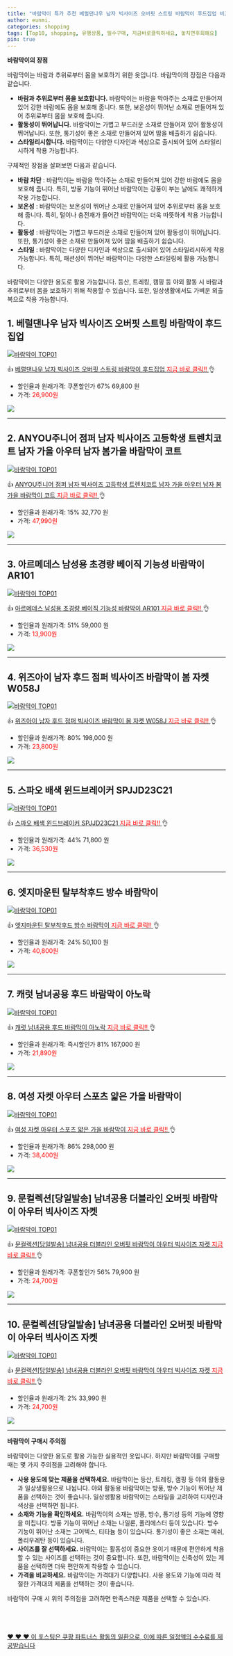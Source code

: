 ```yaml
---
title: "바람막이 특가 추천 베럴댄나우 남자 빅사이즈 오버핏 스트링 바람막이 후드집업 비교 장점"
author: eunmi.
categories: shopping
tags: [Top10, shopping, 유행상품, 필수구매, 지금바로클릭하세요, 놓치면후회해요]
pin: true
---
```

**바람막이의 장점**

바람막이는 바람과 추위로부터 몸을 보호하기 위한 옷입니다. 바람막이의 장점은 다음과 같습니다.

* **바람과 추위로부터 몸을 보호합니다.** 바람막이는 바람을 막아주는 소재로 만들어져 있어 강한 바람에도 몸을 보호해 줍니다. 또한, 보온성이 뛰어난 소재로 만들어져 있어 추위로부터 몸을 보호해 줍니다.
* **활동성이 뛰어납니다.** 바람막이는 가볍고 부드러운 소재로 만들어져 있어 활동성이 뛰어납니다. 또한, 통기성이 좋은 소재로 만들어져 있어 땀을 배출하기 쉽습니다.
* **스타일리시합니다.** 바람막이는 다양한 디자인과 색상으로 출시되어 있어 스타일리시하게 착용 가능합니다.

구체적인 장점을 살펴보면 다음과 같습니다.

* **바람 차단** : 바람막이는 바람을 막아주는 소재로 만들어져 있어 강한 바람에도 몸을 보호해 줍니다. 특히, 방풍 기능이 뛰어난 바람막이는 강풍이 부는 날에도 쾌적하게 착용 가능합니다.
* **보온성** : 바람막이는 보온성이 뛰어난 소재로 만들어져 있어 추위로부터 몸을 보호해 줍니다. 특히, 털이나 충전재가 들어간 바람막이는 더욱 따뜻하게 착용 가능합니다.
* **활동성** : 바람막이는 가볍고 부드러운 소재로 만들어져 있어 활동성이 뛰어납니다. 또한, 통기성이 좋은 소재로 만들어져 있어 땀을 배출하기 쉽습니다.
* **스타일** : 바람막이는 다양한 디자인과 색상으로 출시되어 있어 스타일리시하게 착용 가능합니다. 특히, 패션성이 뛰어난 바람막이는 다양한 스타일링에 활용 가능합니다.

바람막이는 다양한 용도로 활용 가능합니다. 등산, 트레킹, 캠핑 등 야외 활동 시 바람과 추위로부터 몸을 보호하기 위해 착용할 수 있습니다. 또한, 일상생활에서도 가벼운 외출복으로 착용 가능합니다.

   

## 1. 베럴댄나우 남자 빅사이즈 오버핏 스트링 바람막이 후드집업

[![바람막이 TOP01](https://thumbnail9.coupangcdn.com/thumbnails/remote/230x230ex/image/vendor_inventory/9288/ed3150968022ee1a5cbd005adbdfeec8c39850419e92b54dc4e2f2821aaf.jpg)](https://link.coupang.com/re/AFFSDP?lptag=AF3617701&subid=GithubCoopas&pageKey=7553293864&traceid=V0-153&itemId=19883216960&vendorItemId=86983677697)


👍 [베럴댄나우 남자 빅사이즈 오버핏 스트링 바람막이 후드집업 <font color=red> 지금 바로 클릭!! </font> ](https://link.coupang.com/re/AFFSDP?lptag=AF3617701&subid=GithubCoopas&pageKey=7553293864&traceid=V0-153&itemId=19883216960&vendorItemId=86983677697) 👌 


- 할인율과 원래가격: 쿠폰할인가 67%  69,800   원
- 가격: <span style='color:red'>26,900원</span>

[![](/discount_price.png)](https://link.coupang.com/re/AFFSDP?lptag=AF3617701&subid=GithubCoopas&pageKey=7553293864&traceid=V0-153&itemId=19883216960&vendorItemId=86983677697)

---


   

## 2. ANYOU주니어 점퍼 남자 빅사이즈 고등학생 트렌치코트 남자 가을 아우터 남자 봄가을 바람막이 코트

[![바람막이 TOP01](https://thumbnail6.coupangcdn.com/thumbnails/remote/230x230ex/image/vendor_inventory/d5d1/f565a8bc0d7fa64ea9907a10ca42f1a02a9ddc9220ea556211155fc29b6a.jpg)](https://link.coupang.com/re/AFFSDP?lptag=AF3617701&subid=GithubCoopas&pageKey=7553505262&traceid=V0-153&itemId=20064592591&vendorItemId=87359995230)


👍 [ANYOU주니어 점퍼 남자 빅사이즈 고등학생 트렌치코트 남자 가을 아우터 남자 봄가을 바람막이 코트 <font color=red> 지금 바로 클릭!! </font> ](https://link.coupang.com/re/AFFSDP?lptag=AF3617701&subid=GithubCoopas&pageKey=7553505262&traceid=V0-153&itemId=20064592591&vendorItemId=87359995230) 👌 


- 할인율과 원래가격: 15%  32,770   원
- 가격: <span style='color:red'>47,990원</span>

[![](/discount_price.png)](https://link.coupang.com/re/AFFSDP?lptag=AF3617701&subid=GithubCoopas&pageKey=7553505262&traceid=V0-153&itemId=20064592591&vendorItemId=87359995230)

---


   

## 3. 아르메데스 남성용 초경량 베이직 기능성 바람막이 AR101

[![바람막이 TOP01](https://thumbnail10.coupangcdn.com/thumbnails/remote/230x230ex/image/retail/images/16233563147681309-90b554da-eb74-4b84-ade6-4385586d084d.jpg)](https://link.coupang.com/re/AFFSDP?lptag=AF3617701&subid=GithubCoopas&pageKey=1082800745&traceid=V0-153&itemId=2864069156&vendorItemId=70853316633)


👍 [아르메데스 남성용 초경량 베이직 기능성 바람막이 AR101 <font color=red> 지금 바로 클릭!! </font> ](https://link.coupang.com/re/AFFSDP?lptag=AF3617701&subid=GithubCoopas&pageKey=1082800745&traceid=V0-153&itemId=2864069156&vendorItemId=70853316633) 👌 


- 할인율과 원래가격: 51%  59,000   원
- 가격: <span style='color:red'>13,900원</span>

[![](/discount_price.png)](https://link.coupang.com/re/AFFSDP?lptag=AF3617701&subid=GithubCoopas&pageKey=1082800745&traceid=V0-153&itemId=2864069156&vendorItemId=70853316633)

---


   

## 4. 위즈아이 남자 후드 점퍼 빅사이즈 바람막이 봄 자켓 W058J

[![바람막이 TOP01](https://thumbnail9.coupangcdn.com/thumbnails/remote/230x230ex/image/vendor_inventory/516b/88870373e3a2e282ed9c73f13b9e0eca108c2f04ea940f95abf4462d9c1b.jpg)](https://link.coupang.com/re/AFFSDP?lptag=AF3617701&subid=GithubCoopas&pageKey=6073970023&traceid=V0-153&itemId=11226479888&vendorItemId=86902802037)


👍 [위즈아이 남자 후드 점퍼 빅사이즈 바람막이 봄 자켓 W058J <font color=red> 지금 바로 클릭!! </font> ](https://link.coupang.com/re/AFFSDP?lptag=AF3617701&subid=GithubCoopas&pageKey=6073970023&traceid=V0-153&itemId=11226479888&vendorItemId=86902802037) 👌 


- 할인율과 원래가격: 80%  198,000   원
- 가격: <span style='color:red'>23,800원</span>

[![](/discount_price.png)](https://link.coupang.com/re/AFFSDP?lptag=AF3617701&subid=GithubCoopas&pageKey=6073970023&traceid=V0-153&itemId=11226479888&vendorItemId=86902802037)

---


   

## 5. 스파오 배색 윈드브레이커 SPJJD23C21

[![바람막이 TOP01](https://thumbnail6.coupangcdn.com/thumbnails/remote/230x230ex/image/rs_quotation_api/8sgrt33c/2f2a90b17bd243d69dfec8d4d9ba36e1.jpg)](https://link.coupang.com/re/AFFSDP?lptag=AF3617701&subid=GithubCoopas&pageKey=7578661506&traceid=V0-153&itemId=20016251612&vendorItemId=87113042706)


👍 [스파오 배색 윈드브레이커 SPJJD23C21 <font color=red> 지금 바로 클릭!! </font> ](https://link.coupang.com/re/AFFSDP?lptag=AF3617701&subid=GithubCoopas&pageKey=7578661506&traceid=V0-153&itemId=20016251612&vendorItemId=87113042706) 👌 


- 할인율과 원래가격: 44%  71,800   원
- 가격: <span style='color:red'>36,530원</span>

[![](/discount_price.png)](https://link.coupang.com/re/AFFSDP?lptag=AF3617701&subid=GithubCoopas&pageKey=7578661506&traceid=V0-153&itemId=20016251612&vendorItemId=87113042706)

---


   

## 6. 엣지마운틴 탈부착후드 방수 바람막이

[![바람막이 TOP01](https://thumbnail8.coupangcdn.com/thumbnails/remote/230x230ex/image/vendor_inventory/e21a/8d801177953823c0d6962b870f057adca46c328e7409b6cd557734a2fe81.png)](https://link.coupang.com/re/AFFSDP?lptag=AF3617701&subid=GithubCoopas&pageKey=7510605751&traceid=V0-153&itemId=19678632977&vendorItemId=86784059591)


👍 [엣지마운틴 탈부착후드 방수 바람막이 <font color=red> 지금 바로 클릭!! </font> ](https://link.coupang.com/re/AFFSDP?lptag=AF3617701&subid=GithubCoopas&pageKey=7510605751&traceid=V0-153&itemId=19678632977&vendorItemId=86784059591) 👌 


- 할인율과 원래가격: 24%  50,100   원
- 가격: <span style='color:red'>40,800원</span>

[![](/discount_price.png)](https://link.coupang.com/re/AFFSDP?lptag=AF3617701&subid=GithubCoopas&pageKey=7510605751&traceid=V0-153&itemId=19678632977&vendorItemId=86784059591)

---


   

## 7. 캐럿 남녀공용 후드 바람막이 아노락

[![바람막이 TOP01](https://thumbnail6.coupangcdn.com/thumbnails/remote/230x230ex/image/retail/images/2011598236011499-05f39ae7-ea48-471e-a1d6-d64d1c30235c.jpg)](https://link.coupang.com/re/AFFSDP?lptag=AF3617701&subid=GithubCoopas&pageKey=4739349710&traceid=V0-153&itemId=6020204623&vendorItemId=73317873882)


👍 [캐럿 남녀공용 후드 바람막이 아노락 <font color=red> 지금 바로 클릭!! </font> ](https://link.coupang.com/re/AFFSDP?lptag=AF3617701&subid=GithubCoopas&pageKey=4739349710&traceid=V0-153&itemId=6020204623&vendorItemId=73317873882) 👌 


- 할인율과 원래가격: 즉시할인가 81%  167,000   원
- 가격: <span style='color:red'>21,890원</span>

[![](/discount_price.png)](https://link.coupang.com/re/AFFSDP?lptag=AF3617701&subid=GithubCoopas&pageKey=4739349710&traceid=V0-153&itemId=6020204623&vendorItemId=73317873882)

---


   

## 8. 여성 자켓 아우터 스포츠 얇은 가을 바람막이

[![바람막이 TOP01](https://thumbnail8.coupangcdn.com/thumbnails/remote/230x230ex/image/vendor_inventory/6b50/2cbb3227bb38a282963deb4aefd642fcf799d3be2978b1dbbad00a0c2802.jpg)](https://link.coupang.com/re/AFFSDP?lptag=AF3617701&subid=GithubCoopas&pageKey=7635059352&traceid=V0-153&itemId=20272380793&vendorItemId=87359398039)


👍 [여성 자켓 아우터 스포츠 얇은 가을 바람막이 <font color=red> 지금 바로 클릭!! </font> ](https://link.coupang.com/re/AFFSDP?lptag=AF3617701&subid=GithubCoopas&pageKey=7635059352&traceid=V0-153&itemId=20272380793&vendorItemId=87359398039) 👌 


- 할인율과 원래가격: 86%  298,000   원
- 가격: <span style='color:red'>38,400원</span>

[![](/discount_price.png)](https://link.coupang.com/re/AFFSDP?lptag=AF3617701&subid=GithubCoopas&pageKey=7635059352&traceid=V0-153&itemId=20272380793&vendorItemId=87359398039)

---


   

## 9. 문컬렉션[당일발송] 남녀공용 더블라인 오버핏 바람막이 아우터 빅사이즈 자켓

[![바람막이 TOP01](https://thumbnail8.coupangcdn.com/thumbnails/remote/230x230ex/image/vendor_inventory/2f07/d9427ebaadb216f34e5821b818ba6b13a88c1c30bc2d87cc84c56c53c249.jpg)](https://link.coupang.com/re/AFFSDP?lptag=AF3617701&subid=GithubCoopas&pageKey=7465481270&traceid=V0-153&itemId=19468519288&vendorItemId=86578829862)


👍 [문컬렉션[당일발송] 남녀공용 더블라인 오버핏 바람막이 아우터 빅사이즈 자켓 <font color=red> 지금 바로 클릭!! </font> ](https://link.coupang.com/re/AFFSDP?lptag=AF3617701&subid=GithubCoopas&pageKey=7465481270&traceid=V0-153&itemId=19468519288&vendorItemId=86578829862) 👌 


- 할인율과 원래가격: 쿠폰할인가 56%  79,900   원
- 가격: <span style='color:red'>24,700원</span>

[![](/discount_price.png)](https://link.coupang.com/re/AFFSDP?lptag=AF3617701&subid=GithubCoopas&pageKey=7465481270&traceid=V0-153&itemId=19468519288&vendorItemId=86578829862)

---


   

## 10. 문컬렉션[당일발송] 남녀공용 더블라인 오버핏 바람막이 아우터 빅사이즈 자켓

[![바람막이 TOP01](https://thumbnail8.coupangcdn.com/thumbnails/remote/230x230ex/image/vendor_inventory/2f07/d9427ebaadb216f34e5821b818ba6b13a88c1c30bc2d87cc84c56c53c249.jpg)](https://link.coupang.com/re/AFFSDP?lptag=AF3617701&subid=GithubCoopas&pageKey=7465481270&traceid=V0-153&itemId=19531417880&vendorItemId=86639847135)


👍 [문컬렉션[당일발송] 남녀공용 더블라인 오버핏 바람막이 아우터 빅사이즈 자켓 <font color=red> 지금 바로 클릭!! </font> ](https://link.coupang.com/re/AFFSDP?lptag=AF3617701&subid=GithubCoopas&pageKey=7465481270&traceid=V0-153&itemId=19531417880&vendorItemId=86639847135) 👌 


- 할인율과 원래가격: 2%  33,990   원
- 가격: <span style='color:red'>24,700원</span>

[![](/discount_price.png)](https://link.coupang.com/re/AFFSDP?lptag=AF3617701&subid=GithubCoopas&pageKey=7465481270&traceid=V0-153&itemId=19531417880&vendorItemId=86639847135)

---
**바람막이 구매시 주의점**

바람막이는 다양한 용도로 활용 가능한 실용적인 옷입니다. 하지만 바람막이를 구매할 때는 몇 가지 주의점을 고려해야 합니다.

* **사용 용도에 맞는 제품을 선택하세요.** 바람막이는 등산, 트레킹, 캠핑 등 야외 활동용과 일상생활용으로 나뉩니다. 야외 활동용 바람막이는 방풍, 방수 기능이 뛰어난 제품을 선택하는 것이 좋습니다. 일상생활용 바람막이는 스타일을 고려하여 디자인과 색상을 선택하면 됩니다.
* **소재와 기능을 확인하세요.** 바람막이의 소재는 방풍, 방수, 통기성 등의 기능에 영향을 미칩니다. 방풍 기능이 뛰어난 소재는 나일론, 폴리에스터 등이 있습니다. 방수 기능이 뛰어난 소재는 고어텍스, 티타늄 등이 있습니다. 통기성이 좋은 소재는 메쉬, 폴리우레탄 등이 있습니다.
* **사이즈를 잘 선택하세요.** 바람막이는 활동성이 중요한 옷이기 때문에 편안하게 착용할 수 있는 사이즈를 선택하는 것이 중요합니다. 또한, 바람막이는 신축성이 있는 제품을 선택하면 더욱 편안하게 착용할 수 있습니다.
* **가격을 비교하세요.** 바람막이는 가격대가 다양합니다. 사용 용도와 기능에 따라 적절한 가격대의 제품을 선택하는 것이 좋습니다.

바람막이 구매 시 위의 주의점을 고려하면 만족스러운 제품을 선택할 수 있습니다.<br><br><br><br><br> [ ❤ ❤ ❤ 이 포스팅은 쿠팡 파트너스 활동의 일환으로, 이에 따른 일정액의 수수료를 제공받습니다](https://link.coupang.com/a/bcEFyh)